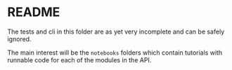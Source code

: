 # README

The tests and cli in this folder are as yet very incomplete and can be safely ignored.

The main interest will be the `notebooks` folders which contain tutorials with runnable code for each of the modules in the API.